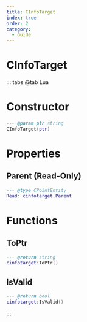 ```yaml
---
title: CInfoTarget
index: true
order: 2
category:
  - Guide
---
```


# CInfoTarget

::: tabs
@tab Lua
# Constructor
```lua
--- @param ptr string
CInfoTarget(ptr)
```
# Properties
## Parent (Read-Only)
```lua
--- @type CPointEntity
Read: cinfotarget.Parent
```
# Functions
## ToPtr
```lua
--- @return string
cinfotarget:ToPtr()
```
## IsValid
```lua
--- @return bool
cinfotarget:IsValid()
```

:::
